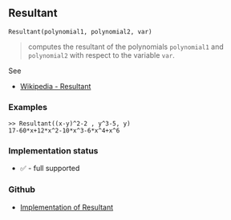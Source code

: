 ## Resultant

```
Resultant(polynomial1, polynomial2, var)
```

> computes the resultant of the polynomials `polynomial1` and `polynomial2` with respect to the variable `var`.
  
See
* [Wikipedia - Resultant](https://en.wikipedia.org/wiki/Resultant)
 
### Examples

```
>> Resultant((x-y)^2-2 , y^3-5, y)
17-60*x+12*x^2-10*x^3-6*x^4+x^6
```






### Implementation status

* &#x2705; - full supported

### Github

* [Implementation of Resultant](https://github.com/axkr/symja_android_library/blob/master/symja_android_library/matheclipse-core/src/main/java/org/matheclipse/core/builtin/PolynomialFunctions.java#L954) 
